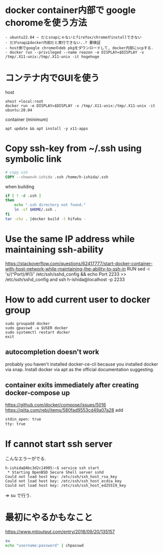# docker container内部で google choromeを使う方法
    - ubuntu22.04 ~ だとsnapじゃないとfirefox/chromeがinstallできない
    - だがsnapはdocker内部だと実行できない..? 要検証
    - host側でgoogle chromeのdeb pkgをダウンロードして, docker内部にscpする.
    - docker run --privileged --name reazon -e DISPLAY=$DISPLAY -v /tmp/.X11-unix:/tmp/.X11-unix -it hogehoge

# コンテナ内でGUIを使う 
host
```
xhost +local:root
docker run -e DISPLAY=$DISPLAY -v /tmp/.X11-unix:/tmp/.X11-unix -it ubuntu:20.04
```
container (minimum)
```
apt update && apt install -y x11-apps
```

# Copy ssh-key from ~/.ssh using symbolic link
```Dockerfile
# copy ssh
COPY --chown=h-ishida .ssh /home/h-ishida/.ssh
```

when building
```sh
if [ ! -d .ssh ]
then
    echo ".ssh directory not found."
    ln -sf $HOME/.ssh .
fi
tar -chz . |docker build -t hifuku -
```

# Use the same IP address while maintaining ssh-ability 
https://stackoverflow.com/questions/62417777/start-docker-container-with-host-network-while-maintaining-the-ability-to-ssh-in
RUN sed -i 's/\(^Port\)/#\1/' /etc/ssh/sshd_config && echo Port 2233 >> /etc/ssh/sshd_config
and 
ssh h-ishida@localhost -p 2233

# How to add  current user to docker group
```
sudo groupadd docker
sudo gpasswd -a $USER docker
sudo systemctl restart docker
exit
```
## autocompletion doesn't work
probably you haven't installed docker-ce-cli because you installed docker via snap. Install docker via apt as the official documentation suggesting.

## container exits immediately after creating docker-compose up
https://github.com/docker/compose/issues/5016
https://qiita.com/rebi/items/580fad9553cd49a07a28
add 
```dockerfile
stdin_open: true
tty: true
```

# If cannot start ssh server
こんなエラーがでる. 
```
h-ishida@4bc3d2c14905:~$ service ssh start 
 * Starting OpenBSD Secure Shell server sshd                                                              Could not load host key: /etc/ssh/ssh_host_rsa_key
Could not load host key: /etc/ssh/ssh_host_ecdsa_key
Could not load host key: /etc/ssh/ssh_host_ed25519_key
```
=> su で行う. 

# 最初にやるかもなこと
https://www.mtioutput.com/entry/2018/09/20/135157
```bash
su
echo "username:password" | chpasswd
```


                                                     
